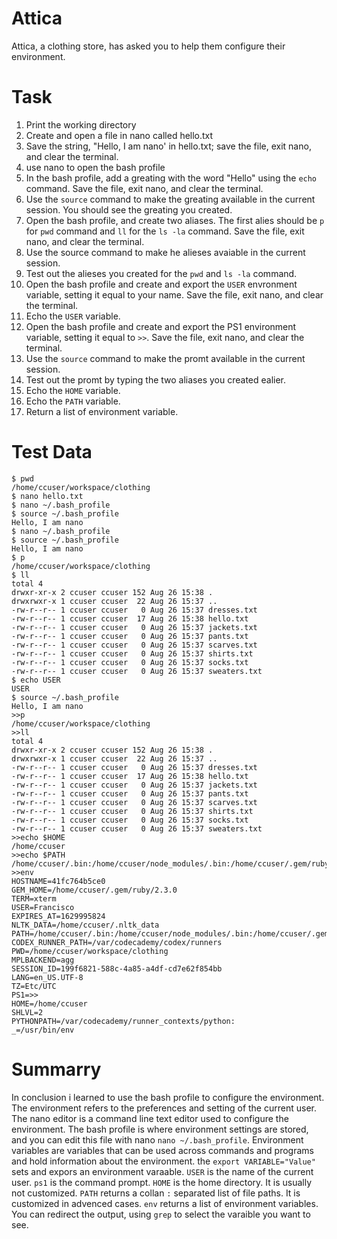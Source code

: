 # Attica
Attica, a clothing store, has asked you to help them configure their environment.

Task 
=

1. Print the working directory
2. Create and open a file in nano called hello.txt
3. Save the string, "Hello, I am nano' in hello.txt; save the file, exit nano, and clear the terminal. 
4. use nano to open the bash profile
5. In the bash profile, add a greating with the word "Hello" using the `echo` command. Save the file, exit nano, and clear the terminal. 
6. Use the `source` command to make the greating available in the current session. You should see the greating you created. 
7. Open the bash profile, and create two aliases. The first alies should be `p` for `pwd` command and `ll` for the `ls -la` command. Save the file, exit nano, and clear the terminal. 
8. Use the source command to make he alieses avaiable in the current session. 
9. Test out the alieses you created for the `pwd` and `ls -la` command. 
10. Open the bash profile and create and export the `USER` envronment variable, setting it equal to your name. Save the file, exit nano, and clear the terminal. 
11. Echo the `USER` variable. 
12. Open the bash profile and create and export the PS1 environment variable, setting it equal to  `>>`. Save the file, exit nano, and clear the terminal. 
13. Use the `source` command to make the promt available in the current session. 
14. Test out the promt by typing the two aliases you created ealier. 
15. Echo the `HOME` variable. 
16. Echo the `PATH` variable. 
17. Return a list of environment variable. 


Test Data
=
```
$ pwd
/home/ccuser/workspace/clothing
$ nano hello.txt
$ nano ~/.bash_profile
$ source ~/.bash_profile
Hello, I am nano
$ nano ~/.bash_profile
$ source ~/.bash_profile
Hello, I am nano
$ p
/home/ccuser/workspace/clothing
$ ll
total 4
drwxr-xr-x 2 ccuser ccuser 152 Aug 26 15:38 .
drwxrwxr-x 1 ccuser ccuser  22 Aug 26 15:37 ..
-rw-r--r-- 1 ccuser ccuser   0 Aug 26 15:37 dresses.txt
-rw-r--r-- 1 ccuser ccuser  17 Aug 26 15:38 hello.txt
-rw-r--r-- 1 ccuser ccuser   0 Aug 26 15:37 jackets.txt
-rw-r--r-- 1 ccuser ccuser   0 Aug 26 15:37 pants.txt
-rw-r--r-- 1 ccuser ccuser   0 Aug 26 15:37 scarves.txt
-rw-r--r-- 1 ccuser ccuser   0 Aug 26 15:37 shirts.txt
-rw-r--r-- 1 ccuser ccuser   0 Aug 26 15:37 socks.txt
-rw-r--r-- 1 ccuser ccuser   0 Aug 26 15:37 sweaters.txt
$ echo USER
USER
$ source ~/.bash_profile
Hello, I am nano
>>p
/home/ccuser/workspace/clothing
>>ll
total 4
drwxr-xr-x 2 ccuser ccuser 152 Aug 26 15:38 .
drwxrwxr-x 1 ccuser ccuser  22 Aug 26 15:37 ..
-rw-r--r-- 1 ccuser ccuser   0 Aug 26 15:37 dresses.txt
-rw-r--r-- 1 ccuser ccuser  17 Aug 26 15:38 hello.txt
-rw-r--r-- 1 ccuser ccuser   0 Aug 26 15:37 jackets.txt
-rw-r--r-- 1 ccuser ccuser   0 Aug 26 15:37 pants.txt
-rw-r--r-- 1 ccuser ccuser   0 Aug 26 15:37 scarves.txt
-rw-r--r-- 1 ccuser ccuser   0 Aug 26 15:37 shirts.txt
-rw-r--r-- 1 ccuser ccuser   0 Aug 26 15:37 socks.txt
-rw-r--r-- 1 ccuser ccuser   0 Aug 26 15:37 sweaters.txt
>>echo $HOME
/home/ccuser
>>echo $PATH
/home/ccuser/.bin:/home/ccuser/node_modules/.bin:/home/ccuser/.gem/ruby/2.3.0/bin:/home/ccuser/.composer/vendor/bin:/home/ccuser/.bin:/home/ccuser/node_modules/.bin:/home/ccuser/.gem/ruby/2.3.0/bin:/usr/local/sbin:/usr/local/bin:/usr/sbin:/usr/bin:/sbin:/bin
>>env
HOSTNAME=41fc764b5ce0
GEM_HOME=/home/ccuser/.gem/ruby/2.3.0
TERM=xterm
USER=Francisco
EXPIRES_AT=1629995824
NLTK_DATA=/home/ccuser/.nltk_data
PATH=/home/ccuser/.bin:/home/ccuser/node_modules/.bin:/home/ccuser/.gem/ruby/2.3.0/bin:/home/ccuser/.composer/vendor/bin:/home/ccuser/.bin:/home/ccuser/node_modules/.bin:/home/ccuser/.gem/ruby/2.3.0/bin:/usr/local/sbin:/usr/local/bin:/usr/sbin:/usr/bin:/sbin:/bin
CODEX_RUNNER_PATH=/var/codecademy/codex/runners
PWD=/home/ccuser/workspace/clothing
MPLBACKEND=agg
SESSION_ID=199f6821-588c-4a85-a4df-cd7e62f854bb
LANG=en_US.UTF-8
TZ=Etc/UTC
PS1=>>
HOME=/home/ccuser
SHLVL=2
PYTHONPATH=/var/codecademy/runner_contexts/python:
_=/usr/bin/env
```

Summarry
=
In conclusion i learned to use the bash profile to configure the environment. The environment refers to the preferences and setting of the current user. The nano editor is a command line text editor used to configure the environment. The bash profile is where environment settings are stored, and you can edit this file with nano `nano ~/.bash_profile`. Environment variables are variables that can be used across commands and programs and hold information about the environment. the `export VARIABLE="Value"` sets and expors an environment varaable. `USER` is the name of the current user. `ps1` is the command prompt. `HOME` is the home directory. It is usually not customized. `PATH` returns a collan `:` separated list of file paths. It is customized in advenced cases. `env` returns a list of environment variables. You can redirect the output, using `grep` to select the varaible you want to see. 

